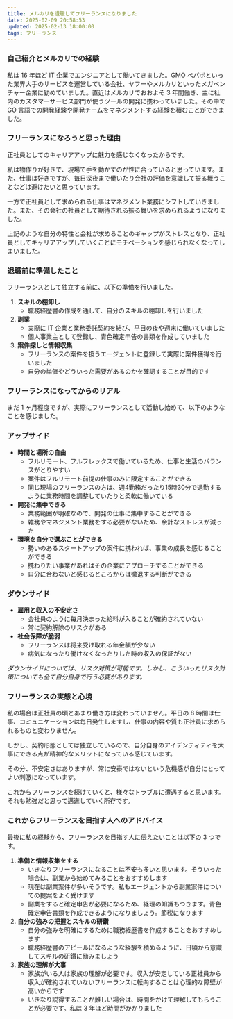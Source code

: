 ```yaml
---
title: メルカリを退職してフリーランスになりました
date: 2025-02-09 20:58:53
updated: 2025-02-13 18:00:00
tags: フリーランス
---
```


### 自己紹介とメルカリでの経験

私は 16 年ほど IT 企業でエンジニアとして働いてきました。GMO ペパボといった業界大手のサービスを運営している会社、ヤフーやメルカリといったメガベンチャー企業に勤めていました。直近はメルカリでおおよそ 3 年間働き、主に社内のカスタマーサービス部門が使うツールの開発に携わっていました。その中で GO 言語での開発経験や開発チームをマネジメントする経験を積むことができました。

### フリーランスになろうと思った理由

正社員としてのキャリアアップに魅力を感じなくなったからです。

私は物作りが好きで、現場で手を動かすのが性に合っていると思っています。また、仕事は好きですが、毎日深夜まで働いたり会社の評価を意識して振る舞うことなどは避けたいと思っています。

一方で正社員として求められる仕事はマネジメント業務にシフトしていきました。また、その会社の社員として期待される振る舞いを求められるようになりました。

上記のような自分の特性と会社が求めることのギャップがストレスとなり、正社員としてキャリアアップしていくことにモチベーションを感じられなくなってしまいました。

### 退職前に準備したこと

フリーランスとして独立する前に、以下の準備を行いました。

1. **スキルの棚卸し**
   - 職務経歴書の作成を通して、自分のスキルの棚卸しを行いました
2. **副業**
   - 実際に IT 企業と業務委託契約を結び、平日の夜や週末に働いていました
   - 個人事業主として登録し、青色確定申告の書類を作成していました
3. **案件探しと情報収集**
   - フリーランスの案件を扱うエージェントに登録して実際に案件獲得を行いました
   - 自分の単価やどういった需要があるのかを確認することが目的です

### フリーランスになってからのリアル

まだ 1 ヶ月程度ですが、実際にフリーランスとして活動し始めて、以下のようなことを感じました。

### アップサイド

- **時間と場所の自由**
  - フルリモート、フルフレックスで働いているため、仕事と生活のバランスがとりやすい
  - 案件はフルリモート前提の仕事のみに限定することができる
  - 同じ現場のフリーランスの方は、週4勤務だったり15時30分で退勤するように業務時間を調整していたりと柔軟に働いている
- **開発に集中できる**
  - 業務範囲が明確なので、開発の仕事に集中することができる
  - 雑務やマネジメント業務をする必要がないため、余計なストレスが減った
- **環境を自分で選ぶことができる**
  - 勢いのあるスタートアップの案件に携われば、事業の成長を感じることができる
  - 携わりたい事業があればその企業にアプローチすることができる
  - 自分に合わないと感じるところからは撤退する判断ができる

### ダウンサイド

- **雇用と収入の不安定さ**
  - 会社員のように毎月決まった給料が入ることが確約されていない
  - 常に契約解除のリスクがある
- **社会保障が脆弱**
  - フリーランスは将来受け取れる年金額が少ない
  - 病気になったり働けなくなったりした時の収入の保証がない

_ダウンサイドについては、リスク対策が可能です。しかし、こういったリスク対策についても全て自分自身で行う必要があります。_

### フリーランスの実態と心境

私の場合は正社員の頃とあまり働き方は変わっていません。平日の 8 時間は仕事、コミュニケーションは毎日発生しますし、仕事の内容や質も正社員に求められるものと変わりません。

しかし、契約形態としては独立しているので、自分自身のアイデンティティを大事にできる点が精神的なメリットになっている感じています。

その分、不安定さはありますが、常に安泰ではないという危機感が自分にとってよい刺激になっています。

これからフリーランスを続けていくと、様々なトラブルに遭遇すると思います。それも勉強だと思って邁進していく所存です。

### これからフリーランスを目指す人へのアドバイス

最後に私の経験から、フリーランスを目指す人に伝えたいことは以下の 3 つです。

1. **準備と情報収集をする**
   - いきなりフリーランスになることは不安も多いと思います。そういった場合は、副業から始めてみることをおすすめします
   - 現在は副業案件が多いそうです。私もエージェントから副業案件についての提案をよく受けます
   - 副業をすると確定申告が必要になるため、経理の知識もつきます。青色確定申告書類を作成できるようになりましょう。節税になります
2. **自分の強みの把握とスキルの研鑽**
   - 自分の強みを明確にするために職務経歴書を作成することをおすすめします
   - 職務経歴書のアピールになるような経験を積めるように、日頃から意識してスキルの研鑽に励みましょう
3. **家族の理解が大事**
   - 家族がいる人は家族の理解が必要です。収入が安定している正社員から収入が確約されていないフリーランスに転向することは心理的な障壁が高いからです
   - いきなり説得することが難しい場合は、時間をかけて理解してもらうことが必要です。私は 3 年ほど時間がかかりました
